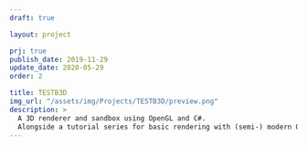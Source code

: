 ```yaml
---
draft: true

layout: project

prj: true
publish_date: 2019-11-29
update_date: 2020-05-29
order: 2

title: TESTB3D
img_url: "/assets/img/Projects/TESTB3D/preview.png"
description: >
  A 3D renderer and sandbox using OpenGL and C#.
  Alongside a tutorial series for basic rendering with (semi-) modern OpenGL techniques.
---
```


